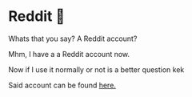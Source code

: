 # Reddit 👀

Whats that you say? A Reddit account?

Mhm, I have a a Reddit account now.

Now if I use it normally or not is a better question kek

Said account can be found <a href="https://www.reddit.com/user/aFrenchCat">here.</a>
